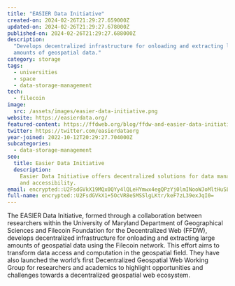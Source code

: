 ```yaml
---
title: "EASIER Data Initiative"
created-on: 2024-02-26T21:29:27.659000Z
updated-on: 2024-02-26T21:29:27.678000Z
published-on: 2024-02-26T21:29:27.688000Z
description:
  "Develops decentralized infrastructure for onloading and extracting large
  amounts of geospatial data."
category: storage
tags:
  - universities
  - space
  - data-storage-management
tech:
  - filecoin
image:
  src: /assets/images/easier-data-initiative.png
website: https://easierdata.org/
featured-content: https://ffdweb.org/blog/ffdw-and-easier-data-initiative-collaborate-to-upload-spatial-data-to-filecoin-network/
twitter: https://twitter.com/easierdataorg
year-joined: 2022-10-12T20:29:27.704000Z
subcategories:
  - data-storage-management
seo:
  title: Easier Data Initiative
  description:
    Easier Data Initiative offers decentralized solutions for data management
    and accessibility.
email: encrypted::U2FsdGVkX19MQx0QYy4lQLeHYmwx4egQPzYj0lmINooWJoMltHuSLgvip0LcsAry
full-name: encrypted::U2FsdGVkX1+5OcVR8eSMSSlgLKtr/keF7zL39exJqI0=
---
```


The EASIER Data Initiative, formed through a collaboration between researchers within the University of Maryland Department of Geographical Sciences and Filecoin Foundation for the Decentralized Web (FFDW), develops decentralized infrastructure for onloading and extracting large amounts of geospatial data using the Filecoin network. This effort aims to transform data access and computation in the geospatial field. They have also launched the world’s first Decentralized Geospatial Web Working Group for researchers and academics to highlight opportunities and challenges towards a decentralized geospatial web ecosystem.
